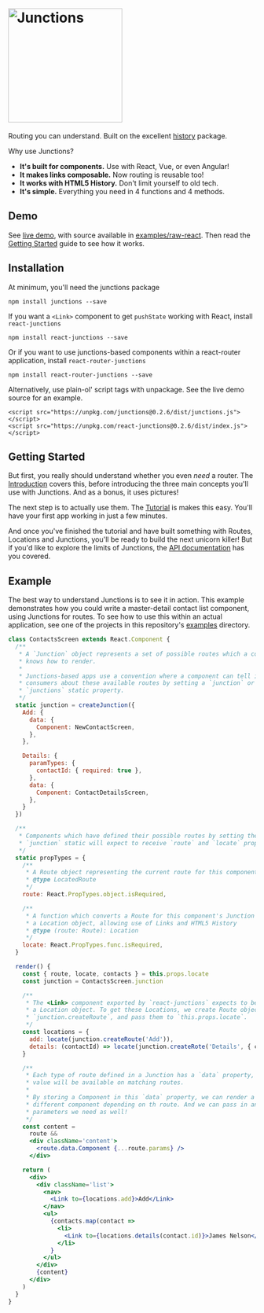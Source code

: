 # <a href='https://github.com/jamesknelson/junctions/blob/master/README.md'><img src='https://raw.githubusercontent.com/jamesknelson/junctions/master/media/logo-title-dark.png' alt="Junctions" width='232'></a>

Routing you can understand. Built on the excellent [history](https://github.com/mjackson/history) package.

Why use Junctions?

- **It's built for components.** Use with React, Vue, or even Angular!
- **It makes links composable.** Now routing is reusable too!
- **It works with HTML5 History.** Don't limit yourself to old tech.
- **It's simple.** Everything you need in 4 functions and 4 methods.

## Demo

See [live demo](http://jamesknelson.com/react-junctions-example/), with source available in [examples/raw-react](https://github.com/jamesknelson/junctions/tree/master/examples/raw-react). Then read the [Getting Started](https://junctions.js.org/docs/getting-started/Locations.html) guide to see how it works.

## Installation

At minimum, you'll need the junctions package

```
npm install junctions --save
```

If you want a `<Link>` component to get `pushState` working with React, install `react-junctions`

```
npm install react-junctions --save
```

Or if you want to use junctions-based components within a react-router application, install `react-router-junctions`

```
npm install react-router-junctions --save
```

Alternatively, use plain-ol' script tags with unpackage. See the live demo source for an example.

```
<script src="https://unpkg.com/junctions@0.2.6/dist/junctions.js"></script>
<script src="https://unpkg.com/react-junctions@0.2.6/dist/index.js"></script>
```

## Getting Started

But first, you really should understand whether you even *need* a router. The [Introduction](https://junctions.js.org/docs/introduction/DoINeedARouter.html) covers this, before introducing the three main concepts you'll use with Junctions. And as a bonus, it uses pictures!

The next step is to actually use them. The [Tutorial]() is makes this easy. You'll have your first app working in just a few minutes.

And once you've finished the tutorial and have built something with Routes, Locations and Junctions, you'll be ready to build the next unicorn killer! But if you'd like to explore the limits of Junctions, the [API documentation]() has you covered.

## Example

The best way to understand Junctions is to see it in action. This example demonstrates how you could write a master-detail contact list component, using Junctions for routes. To see how to use this within an actual application, see one of the projects in this repository's [examples](https://github.com/jamesknelson/junctions/tree/master/examples) directory.

```jsx
class ContactsScreen extends React.Component {
  /**
   * A `Junction` object represents a set of possible routes which a component
   * knows how to render.
   *
   * Junctions-based apps use a convention where a component can tell its
   * consumers about these available routes by setting a `junction` or
   * `junctions` static property.
   */
  static junction = createJunction({
    Add: {
      data: {
        Component: NewContactScreen,
      },
    },

    Details: {
      paramTypes: {
        contactId: { required: true },
      },
      data: {
        Component: ContactDetailsScreen,
      },
    }
  })

  /**
   * Components which have defined their possible routes by setting the
   * `junction` static will expect to receive `route` and `locate` props.
   */
  static propTypes = {
    /**
     * A Route object representing the current route for this component
     * @type LocatedRoute
     */
    route: React.PropTypes.object.isRequired,

    /**
     * A function which converts a Route for this component's Junction into
     * a Location object, allowing use of Links and HTML5 History
     * @type (route: Route): Location
     */
    locate: React.PropTypes.func.isRequired,
  }

  render() {
    const { route, locate, contacts } = this.props.locate
    const junction = ContactsScreen.junction

    /**
     * The <Link> component exported by `react-junctions` expects to be passed
     * a Location object. To get these Locations, we create Route objects with
     * `junction.createRoute`, and pass them to `this.props.locate`.
     */
    const locations = {
      add: locate(junction.createRoute('Add')),
      details: (contactId) => locate(junction.createRote('Details', { contactId }))
    }

    /**
     * Each type of route defined in a Junction has a `data` property, whose
     * value will be available on matching routes.
     *
     * By storing a Component in this `data` property, we can render a
     * different component depending on th route. And we can pass in any
     * parameters we need as well!
     */
    const content = 
      route &&
      <div className='content'>
        <route.data.Component {...route.params} />
      </div>

    return (
      <div>
        <div className='list'>
          <nav>
            <Link to={locations.add}>Add</Link>
          </nav>
          <ul>
            {contacts.map(contact =>
              <li>
                <Link to={locations.details(contact.id)}>James Nelson</Link>
              </li>
            }
          </ul>
        </div>
        {content}
      </div>
    )
  }
}
```
